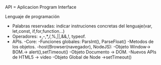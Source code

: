 API = Aplicacion Program Interface


Lenguaje de programación

- Palabras reservadas: indicar instruciones concretas del lenguaje(var, let,const, if,for,function...)
- Operadores: +,-,*,/,%,||,&&,!, typeof.
- APIs.
    -Core:
        -Funciones globales: ParsInt(), ParseFloat()
        -Metodos de los objetos.
    -host(Browser(navegador), NodeJS):
        -Objeto Window-> BOM.-> alert(),setTimeout()
        -Objeto Documento -> DOM.
        -Nuevos APIs de HTML5 -> video
        -Objeto Global de Node ->setTimeout()